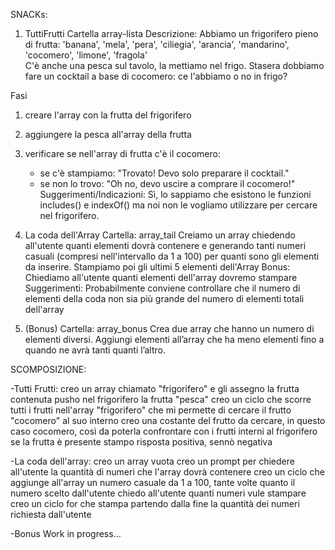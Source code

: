 SNACKs:
1. TuttiFrutti
Cartella array-lista
Descrizione:
Abbiamo un frigorifero pieno di frutta: 'banana', 'mela', 'pera', 'ciliegia', 'arancia', 'mandarino', 'cocomero', 'limone', 'fragola'  
C'è anche una pesca sul tavolo, la mettiamo nel frigo.
Stasera dobbiamo fare un cocktail a base di cocomero: ce l'abbiamo o no in frigo?

Fasi
1. creare l'array con la frutta del frigorifero
2. aggiungere la pesca all'array della frutta
3. verificare se nell'array di frutta c'è il cocomero:
   - se c'è stampiamo: "Trovato! Devo solo preparare il cocktail."
   - se non lo trovo: "Oh no, devo uscire a comprare il cocomero!"
Suggerimenti/Indicazioni:
Sì, lo sappiamo che esistono le funzioni includes() e indexOf() ma noi non le vogliamo utilizzare per cercare nel frigorifero.


2. La coda dell'Array
Cartella: array_tail
Creiamo  un array chiedendo all'utente quanti elementi dovrà contenere e
generando tanti numeri casuali (compresi nell'intervallo da 1 a 100) per quanti sono gli elementi da inserire.
Stampiamo poi gli ultimi 5 elementi dell'Array
Bonus:
Chiediamo all'utente quanti elementi dell'array dovremo stampare
Suggerimenti:
Probabilmente  conviene controllare che il numero di elementi della coda non sia più grande del numero di elementi totali dell'array


3.  (Bonus)
Cartella: array_bonus
Crea due array che hanno un numero di elementi diversi.
Aggiungi elementi all’array che ha meno elementi fino a quando ne avrà tanti quanti l’altro.



SCOMPOSIZIONE:

-Tutti Frutti:
creo un array chiamato "frigorifero" e gli assegno la frutta contenuta
pusho nel frigorifero la frutta "pesca"
creo un ciclo che scorre tutti i frutti nell'array "frigorifero" che mi permette di cercare il frutto "cocomero" al suo interno
    creo una costante del frutto da cercare, in questo caso cocomero, così da poterla confrontare con i frutti interni al frigorifero
se la frutta è presente stampo risposta positiva, sennò negativa

-La coda dell'array:
creo un array vuota
creo un prompt per chiedere all'utente la quantità di numeri che l'array dovrà contenere
creo un ciclo che aggiunge all'array un numero casuale da 1 a 100, tante volte quanto il numero scelto dall'utente
chiedo all'utente quanti numeri vule stampare
creo un ciclo for che stampa partendo dalla fine la quantità dei numeri richiesta dall'utente

-Bonus
Work in progress...


